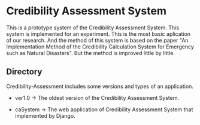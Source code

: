 # Credibility Assessment System
This is a prototype system of the Credibility Assessment System. This system is implemented for an experiment. This is the most basic aplication of our research. And the method of this system is based on the paper "An Implementation Method of the Credibility Calculation System for Emergency such as Natural Disasters". But the method is improved little by little.

## Directory
Credibility-Assessment includes some versions and types of an application.

- ver1.0
-> The oldest version of the Credibility Assessment System.

- caSystem
-> The web application of Credibility Assessment System that implemented by Django.